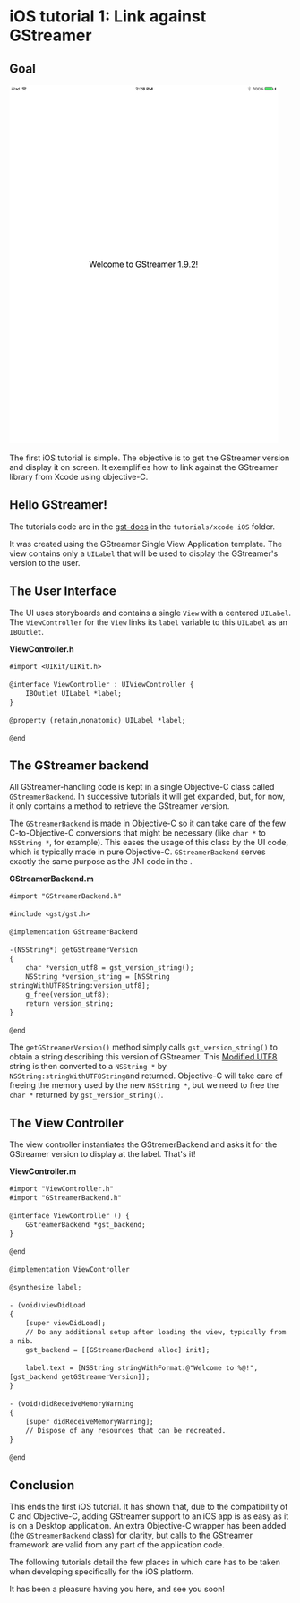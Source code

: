 # iOS tutorial 1: Link against GStreamer

## Goal

![screenshot]

The first iOS tutorial is simple. The objective is to get the GStreamer
version and display it on screen. It exemplifies how to link against the
GStreamer library from Xcode using objective-C.

## Hello GStreamer!

The tutorials code are in the
[gst-docs](https://cgit.freedesktop.org/gstreamer/gst-docs/) in the
`tutorials/xcode iOS` folder.

It was created using the GStreamer Single View
Application template. The view contains only a `UILabel` that will be
used to display the GStreamer's version to the user.

## The User Interface

The UI uses storyboards and contains a single `View` with a centered
`UILabel`. The `ViewController` for the `View` links its
`label` variable to this `UILabel` as an `IBOutlet`.

**ViewController.h**

```
#import <UIKit/UIKit.h>
 
@interface ViewController : UIViewController {
    IBOutlet UILabel *label;
}

@property (retain,nonatomic) UILabel *label;

@end
```

## The GStreamer backend

All GStreamer-handling code is kept in a single Objective-C class called
`GStreamerBackend`. In successive tutorials it will get expanded, but,
for now, it only contains a method to retrieve the GStreamer version.

The `GStreamerBackend` is made in Objective-C so it can take care of the
few C-to-Objective-C conversions that might be necessary (like `char
*` to `NSString *`, for example). This eases the usage of this class by
the UI code, which is typically made in pure Objective-C.
`GStreamerBackend` serves exactly the same purpose as the JNI code in
the [](tutorials-android.md).

**GStreamerBackend.m**

```
#import "GStreamerBackend.h"

#include <gst/gst.h>

@implementation GStreamerBackend

-(NSString*) getGStreamerVersion
{
    char *version_utf8 = gst_version_string();
    NSString *version_string = [NSString stringWithUTF8String:version_utf8];
    g_free(version_utf8);
    return version_string;
}

@end
```

The `getGStreamerVersion()` method simply calls
`gst_version_string()` to obtain a string describing this version of
GStreamer. This [Modified
UTF8](http://en.wikipedia.org/wiki/UTF-8#Modified_UTF-8) string is then
converted to a `NSString *` by ` NSString:stringWithUTF8String `and
returned. Objective-C will take care of freeing the memory used by the
new `NSString *`, but we need to free the `char *` returned
by `gst_version_string()`.

## The View Controller

The view controller instantiates the GStremerBackend and asks it for the
GStreamer version to display at the label. That's it!

**ViewController.m**

```
#import "ViewController.h"
#import "GStreamerBackend.h"

@interface ViewController () {
    GStreamerBackend *gst_backend;
}

@end

@implementation ViewController

@synthesize label;

- (void)viewDidLoad
{
    [super viewDidLoad];
    // Do any additional setup after loading the view, typically from a nib.
    gst_backend = [[GStreamerBackend alloc] init];

    label.text = [NSString stringWithFormat:@"Welcome to %@!", [gst_backend getGStreamerVersion]];
}

- (void)didReceiveMemoryWarning
{
    [super didReceiveMemoryWarning];
    // Dispose of any resources that can be recreated.
}

@end
```

## Conclusion

This ends the first iOS tutorial. It has shown that, due to the
compatibility of C and Objective-C, adding GStreamer support to an iOS
app is as easy as it is on a Desktop application. An extra Objective-C
wrapper has been added (the `GStreamerBackend` class) for clarity, but
calls to the GStreamer framework are valid from any part of the
application code.

The following tutorials detail the few places in which care has to be
taken when developing specifically for the iOS platform.

It has been a pleasure having you here, and see you soon!

  [screenshot]: images/tutorial-ios-link-against-gstreamer-screenshot.png